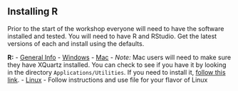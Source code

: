 
## Installing R

Prior to the start of the workshop everyone will need to have the software 
installed and tested.  You will need to have  R and RStudio.  Get the latest versions of each and install using the defaults.  

**R:** 
    - [General Info](http://cran.r-project.org/)
    - [Windows](http://cran.r-project.org/bin/windows/base/R-3.4.4-win.exe)
    - [Mac](http://cran.r-project.org/bin/macosx/R-3.4.4.pkg)
        - *Note:* Mac users will need to make sure they have XQuartz installed. You can check to see if you have it by looking in the directory `Applications/Utilities`.  If you need to install it, [follow this link](http://xquartz.macosforge.org/landing/).
    - [Linux](https://cran.r-project.org/bin/linux/)
        - Follow instructions and use file for your flavor of Linux


